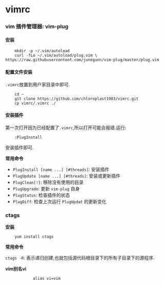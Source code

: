 # vimrc


### vim 插件管理器: vim-plug

#### 安装

		mkdir -p ~/.vim/autoload
		curl -fLo ~/.vim/autoload/plug.vim \
    https://raw.githubusercontent.com/junegunn/vim-plug/master/plug.vim
    
#### 配置文件安装

`.vimrc`放置到用户家目录中即可.
		
		cd ~
		git clone https://github.com/chloroplast1983/vimrc.git 
		cp vimrc/.vimrc ./  
		
#### 安装插件

第一次打开因为已经配置了`.vimrc`,所以打开可能会报错.运行:

		:PlugInstall
		
安装插件即可.

**常用命令**

* `PlugInstall [name ...] [#threads]`: 安装插件
* `PlugUpdate [name ...] [#threads]`: 安装或更新插件
* `PlugClean[!]`: 移除没有使用的目录
* `PlugUpgrade`: 更新 `vim-plug` 自身
* `PlugStatus`: 检查插件的状态
* `PlugDiff`: 检查上次运行 `PlugUpdat` 的更新变化

### ctags

**安装**

		yum install ctags
		
**常用命令**

`ctags -R`: 表示递归创建,也就包括源代码根目录下的所有子目录下的源程序.



**vim别名vi**

                alias vi=vim
